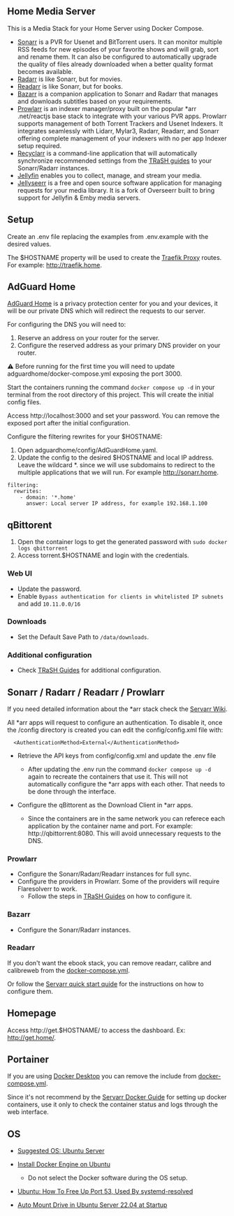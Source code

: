 ## Home Media Server
This is a Media Stack for your Home Server using Docker Compose.

- [Sonarr](https://sonarr.tv/) is a PVR for Usenet and BitTorrent users. It can monitor multiple RSS feeds for new episodes of your favorite shows and will grab, sort and rename them. It can also be configured to automatically upgrade the quality of files already downloaded when a better quality format becomes available.
- [Radarr](https://radarr.video/) is like Sonarr, but for movies.
- [Readarr](https://readarr.com/) is like Sonarr, but for books.
- [Bazarr](https://www.bazarr.media/) is a companion application to Sonarr and Radarr that manages and downloads subtitles based on your requirements.
- [Prowlarr](https://prowlarr.com/) is an indexer manager/proxy built on the popular *arr .net/reactjs base stack to integrate with your various PVR apps. Prowlarr supports management of both Torrent Trackers and Usenet Indexers. It integrates seamlessly with Lidarr, Mylar3, Radarr, Readarr, and Sonarr offering complete management of your indexers with no per app Indexer setup required.
- [Recyclarr](https://github.com/recyclarr/recyclarr) is a command-line application that will automatically synchronize recommended settings from the [TRaSH guides](https://trash-guides.info/) to your Sonarr/Radarr instances.
- [Jellyfin](https://jellyfin.org/) enables you to collect, manage, and stream your media.
- [Jellyseerr](https://github.com/Fallenbagel/jellyseerr) is a free and open source software application for managing requests for your media library. It is a fork of Overseerr built to bring support for Jellyfin & Emby media servers.

## Setup
Create an .env file replacing the examples from .env.example with the desired values.

The $HOSTNAME property will be used to create the [Traefik Proxy](https://doc.traefik.io/traefik/) routes. For example: http://traefik.home.

## AdGuard Home

[AdGuard Home](https://github.com/AdguardTeam/AdGuardHome) is a privacy protection center for you and your devices, it will be our private DNS which will redirect the requests to our server.

For configuring the DNS you will need to:
1. Reserve an address on your router for the server.
2. Configure the reserved address as your primary DNS provider on your router.

:warning: Before running for the first time you will need to update adguardhome/docker-compose.yml exposing the port 3000.

Start the containers running the command `docker compose up -d` in your terminal from the root directory of this project. This will create the initial config files.

Access http://localhost:3000 and set your password. You can remove the exposed port after the initial configuration.

Configure the filtering rewrites for your $HOSTNAME:
1. Open adguardhome/config/AdGuardHome.yaml.
2. Update the config to the desired $HOSTNAME and local IP address. Leave the wildcard *. since we will use subdomains to redirect to the multiple applications that we will run. For example http://sonarr.home.

```
filtering:
  rewrites:
    - domain: '*.home'
      answer: Local server IP address, for example 192.168.1.100
```
## qBittorent

1. Open the container logs to get the generated password with `sudo docker logs qbittorrent`
2. Access torrent.$HOSTNAME and login with the credentials.

### Web UI
- Update the password.
- Enable `Bypass authentication for clients in whitelisted IP subnets` and add `10.11.0.0/16`

### Downloads
- Set the Default Save Path to `/data/downloads`.

### Additional configuration
- Check [TRaSH Guides](https://trash-guides.info/Downloaders/qBittorrent/Basic-Setup/) for additional configuration.

## Sonarr / Radarr / Readarr / Prowlarr

If you need detailed information about the *arr stack check the [Servarr Wiki](https://wiki.servarr.com/).

All *arr apps will request to configure an authentication. To disable it, once the /config directory is created you can edit the config/config.xml file with:
```
  <AuthenticationMethod>External</AuthenticationMethod>
```

- Retrieve the API keys from config/config.xml and update the .env file
  - After updating the .env run the command `docker compose up -d` again to recreate the containers that use it. This will not automatically configure the *arr apps with each other. That needs to be done through the interface.
      
- Configure the qBittorent as the Download Client in *arr apps.
  - Since the containers are in the same network you can referece each application by the container name and port. For example: http://qbittorrent:8080. This will avoid unnecessary requests to the DNS.

### Prowlarr
- Configure the Sonarr/Radarr/Readarr instances for full sync.
- Configure the providers in Prowlarr. Some of the providers will require Flaresolverr to work.
  - Follow the steps in [TRaSH Guides](https://trash-guides.info/Prowlarr/prowlarr-setup-flaresolverr/) on how to configure it.

### Bazarr
- Configure the Sonarr/Radarr instances.

### Readarr
If you don't want the ebook stack, you can remove readarr, calibre and calibreweb from the [docker-compose.yml](docker-compose.yml). 

Or follow the [Servarr quick start quide](https://wiki.servarr.com/readarr/quick-start-guide) for the instructions on how to configure them.


## Homepage

Access http://get.$HOSTNAME/ to access the dashboard. Ex: http://get.home/.

## Portainer

If you are using [Docker Desktop](https://docs.docker.com/desktop/) you can remove the include from [docker-compose.yml](docker-compose.yml). 

Since it's not recommend by the [Servarr Docker Guide](https://wiki.servarr.com/docker-guide) for setting up docker containers, use it only to check the container status and logs through the web interface.

## OS

- [Suggested OS: Ubuntu Server](https://ubuntu.com/download/server)

- [Install Docker Engine on Ubuntu](https://docs.docker.com/engine/install/ubuntu/)
  - Do not select the Docker software during the OS setup.

- [Ubuntu: How To Free Up Port 53, Used By systemd-resolved](https://www.linuxuprising.com/2020/07/ubuntu-how-to-free-up-port-53-used-by.html)

- [Auto Mount Drive in Ubuntu Server 22.04 at Startup](https://developerinsider.co/auto-mount-drive-in-ubuntu-server-22-04-at-startup/)
